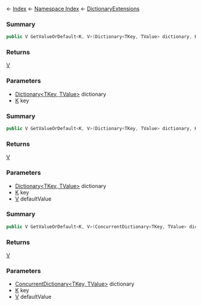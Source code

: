 ← [Index](Api-Index) ← [Namespace Index](Namespace-Index) ← [DictionaryExtensions](System.Collections.Generic.DictionaryExtensions)

### Summary

```csharp
public V GetValueOrDefault<K, V>(Dictionary<TKey, TValue> dictionary, K key)
```

### Returns

[V]()

### Parameters

* [Dictionary<TKey, TValue>](https://docs.microsoft.com/en-us/dotnet/api/system.collections.generic.dictionary?view=netframework-4.6) dictionary
* [K]() key
### Summary

```csharp
public V GetValueOrDefault<K, V>(Dictionary<TKey, TValue> dictionary, K key, V defaultValue)
```

### Returns

[V]()

### Parameters

* [Dictionary<TKey, TValue>](https://docs.microsoft.com/en-us/dotnet/api/system.collections.generic.dictionary?view=netframework-4.6) dictionary
* [K]() key
* [V]() defaultValue
### Summary

```csharp
public V GetValueOrDefault<K, V>(ConcurrentDictionary<TKey, TValue> dictionary, K key, V defaultValue)
```

### Returns

[V]()

### Parameters

* [ConcurrentDictionary<TKey, TValue>](https://docs.microsoft.com/en-us/dotnet/api/system.collections.concurrent.concurrentdictionary?view=netframework-4.6) dictionary
* [K]() key
* [V]() defaultValue
